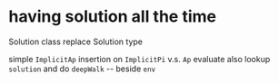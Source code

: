 # having solution all the time

Solution class replace Solution type

simple `ImplicitAp` insertion on `ImplicitPi` v.s. `Ap`
evaluate also lookup `solution` and do `deepWalk` -- beside `env`
